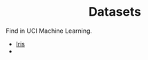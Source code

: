 <h1 align="center">Datasets</h1>
 
 Find in UCI Machine Learning.

 - <a href="https://archive.ics.uci.edu/ml/datasets/iris"> Iris </a>
 -  
